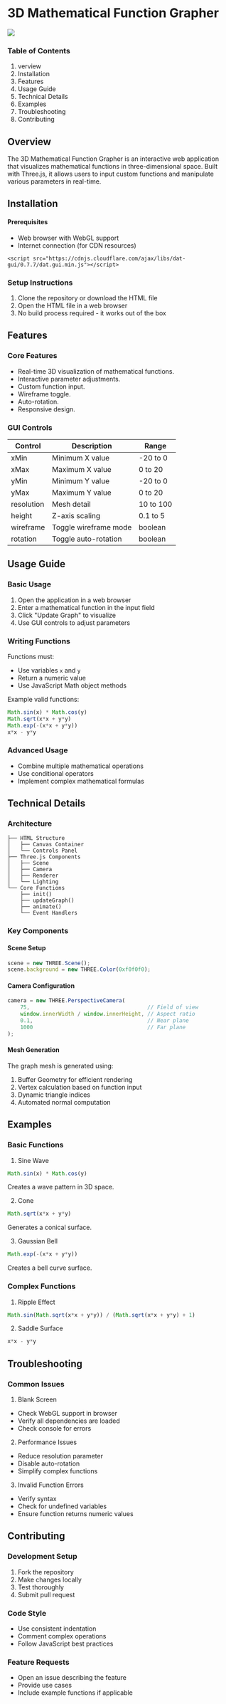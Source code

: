 # 3D Mathematical Function Grapher 
<a href="https://000xs.github.io/3D-Mathematical-Function-Grapher/"><img src="https://cloud-d9vr12nh6-hack-club-bot.vercel.app/0screencapture-127-0-0-1-5500-index-html-2024-12-20-03_01_49.png"></img></a>
### Table of Contents
1. verview
2. Installation
3. Features
4. Usage Guide
5. Technical Details
6. Examples
7. Troubleshooting
8. Contributing

## Overview
The 3D Mathematical Function Grapher is an interactive web application that visualizes mathematical functions in three-dimensional space. Built with Three.js, it allows users to input custom functions and manipulate various parameters in real-time.

## Installation
#### Prerequisites

- Web browser with WebGL support
- Internet connection (for CDN resources)

 
``` [html] <script src="https://cdnjs.cloudflare.com/ajax/libs/three.js/r128/three.min.js"></script>
<script src="https://cdnjs.cloudflare.com/ajax/libs/dat-gui/0.7.7/dat.gui.min.js"></script>
```


### Setup Instructions

1. Clone the repository or download the HTML file
2. Open the HTML file in a web browser
3. No build process required - it works out of the box

## Features
### Core Features

- Real-time 3D visualization of mathematical functions.
- Interactive parameter adjustments.
- Custom function input.
- Wireframe toggle.
- Auto-rotation.
- Responsive design.
  
### GUI Controls
| Control | Description | Range |
|---------|-------------|--------|
| xMin | Minimum X value | -20 to 0 |
| xMax | Maximum X value | 0 to 20 |
| yMin | Minimum Y value | -20 to 0 |
| yMax | Maximum Y value | 0 to 20 |
| resolution | Mesh detail | 10 to 100 |
| height | Z-axis scaling | 0.1 to 5 |
| wireframe | Toggle wireframe mode | boolean |
| rotation | Toggle auto-rotation | boolean |

## Usage Guide

### Basic Usage
1. Open the application in a web browser
2. Enter a mathematical function in the input field
3. Click "Update Graph" to visualize
4. Use GUI controls to adjust parameters

### Writing Functions
Functions must:
- Use variables `x` and `y`
- Return a numeric value
- Use JavaScript Math object methods

Example valid functions:
```javascript
Math.sin(x) * Math.cos(y)
Math.sqrt(x*x + y*y)
Math.exp(-(x*x + y*y))
x*x - y*y
```

### Advanced Usage
- Combine multiple mathematical operations
- Use conditional operators
- Implement complex mathematical formulas

## Technical Details

### Architecture
```
├── HTML Structure
│   ├── Canvas Container
│   └── Controls Panel
├── Three.js Components
│   ├── Scene
│   ├── Camera
│   ├── Renderer
│   └── Lighting
└── Core Functions
    ├── init()
    ├── updateGraph()
    ├── animate()
    └── Event Handlers
```

### Key Components

#### Scene Setup
```javascript
scene = new THREE.Scene();
scene.background = new THREE.Color(0xf0f0f0);
```

#### Camera Configuration
```javascript
camera = new THREE.PerspectiveCamera(
    75,                                     // Field of view
    window.innerWidth / window.innerHeight, // Aspect ratio
    0.1,                                    // Near plane
    1000                                    // Far plane
);
```

#### Mesh Generation
The graph mesh is generated using:
1. Buffer Geometry for efficient rendering
2. Vertex calculation based on function input
3. Dynamic triangle indices
4. Automated normal computation

## Examples

### Basic Functions

1. Sine Wave
```javascript
Math.sin(x) * Math.cos(y)
```
Creates a wave pattern in 3D space.

2. Cone
```javascript
Math.sqrt(x*x + y*y)
```
Generates a conical surface.

3. Gaussian Bell
```javascript
Math.exp(-(x*x + y*y))
```
Creates a bell curve surface.

### Complex Functions

1. Ripple Effect
```javascript
Math.sin(Math.sqrt(x*x + y*y)) / (Math.sqrt(x*x + y*y) + 1)
```

2. Saddle Surface
```javascript
x*x - y*y
```

## Troubleshooting

### Common Issues

1. Blank Screen
- Check WebGL support in browser
- Verify all dependencies are loaded
- Check console for errors

2. Performance Issues
- Reduce resolution parameter
- Disable auto-rotation
- Simplify complex functions

3. Invalid Function Errors
- Verify syntax
- Check for undefined variables
- Ensure function returns numeric values

## Contributing

### Development Setup
1. Fork the repository
2. Make changes locally
3. Test thoroughly
4. Submit pull request

### Code Style
- Use consistent indentation
- Comment complex operations
- Follow JavaScript best practices

### Feature Requests
- Open an issue describing the feature
- Provide use cases
- Include example functions if applicable

